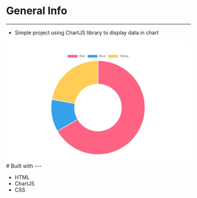 
# General Info
---

- Simple project using ChartJS library to display data in chart

<img src="./assets/chrome-capture.jpg">
# Built  with
---

- HTML
- ChartJS
- CSS

